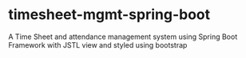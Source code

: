 # timesheet-mgmt-spring-boot
A Time Sheet and attendance management system using Spring Boot Framework with JSTL view and styled using bootstrap
